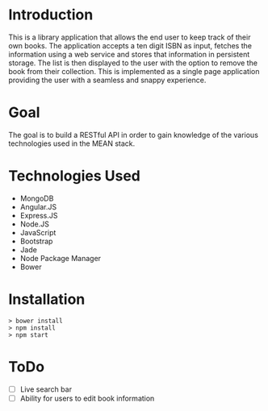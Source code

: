 # Introduction
This is a library application that allows the end user to keep track of their own books. The application accepts a ten digit ISBN as input, fetches the information using a web service and stores that information in persistent storage. The list is then displayed to the user with the option to remove the book from their collection. This is implemented as a single page application providing the user with a seamless and snappy experience. 

# Goal
The goal is to build a RESTful API in order to gain knowledge of the various technologies used in the MEAN stack. 

# Technologies Used
- MongoDB
- Angular.JS
- Express.JS
- Node.JS
- JavaScript
- Bootstrap
- Jade
- Node Package Manager
- Bower

# Installation

```
> bower install
> npm install
> npm start
```

# ToDo
- [ ] Live search bar
- [ ] Ability for users to edit book information
